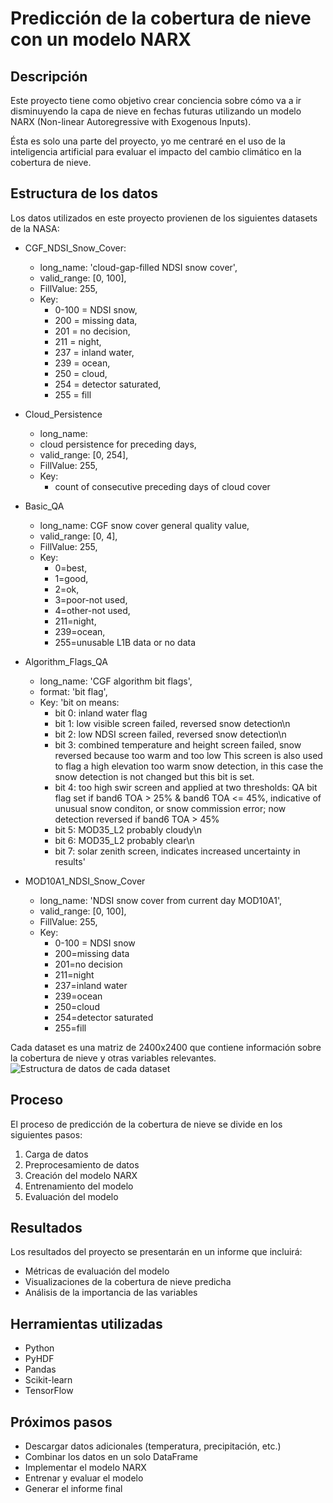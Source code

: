 # Predicción de la cobertura de nieve con un modelo NARX

## Descripción

Este proyecto tiene como objetivo crear conciencia sobre cómo va a ir disminuyendo la capa de nieve en fechas futuras utilizando un modelo NARX (Non-linear Autoregressive with Exogenous Inputs).

Ésta es solo una parte del proyecto, yo me centraré en el uso de la inteligencia artificial para evaluar el impacto del cambio climático en la cobertura de nieve.

## Estructura de los datos

Los datos utilizados en este proyecto provienen de los siguientes datasets de la NASA:

* CGF_NDSI_Snow_Cover:
    - long_name: 'cloud-gap-filled NDSI snow cover',
    - valid_range: [0, 100],
    - FillValue: 255,
    - Key:
        - 0-100 = NDSI snow,
        - 200 = missing data,
        - 201 = no decision,
        - 211 = night,
        - 237 = inland water,
        - 239 = ocean,
        - 250 = cloud,
        - 254 = detector saturated,
        - 255 = fill

* Cloud_Persistence
    - long_name:
    - cloud persistence for preceding days,
    - valid_range: [0, 254],
    - FillValue: 255,
    - Key:
        - count of consecutive preceding days of cloud cover

* Basic_QA
    - long_name: CGF snow cover general quality value,
    - valid_range: [0, 4],
    - FillValue: 255,
    - Key:
        - 0=best,
        - 1=good,
        - 2=ok,
        - 3=poor-not used,
        - 4=other-not used,
        - 211=night,
        - 239=ocean,
        - 255=unusable L1B data or no data

* Algorithm_Flags_QA
    - long_name: 'CGF algorithm bit flags',
    - format: 'bit flag',
    - Key: 'bit on means:
        - bit 0: inland water flag
        - bit 1: low visible screen failed, reversed snow detection\n    
        - bit 2: low NDSI screen failed, reversed snow detection\n
        - bit 3: combined temperature and height screen failed, snow reversed because too warm and too low
            This screen is also used to flag a high elevation too warm snow detection,
                in this case the snow detection is not changed but this bit is set.
        - bit 4: too high swir screen and applied at two thresholds: QA bit flag set if band6 TOA > 25% & band6 TOA <= 45%, indicative of unusual snow conditon, or snow commission error; now detection reversed if band6 TOA > 45%
        - bit 5: MOD35_L2 probably cloudy\n
        - bit 6: MOD35_L2 probably clear\n
        - bit 7: solar zenith screen, indicates increased uncertainty in results'

* MOD10A1_NDSI_Snow_Cover
    - long_name: 'NDSI snow cover from current day MOD10A1',
    - valid_range: [0, 100],
    - FillValue: 255,
    - Key:
        - 0-100 = NDSI snow
        - 200=missing data
        - 201=no decision
        - 211=night
        - 237=inland water
        - 239=ocean
        - 250=cloud
        - 254=detector saturated
        - 255=fill

Cada dataset es una matriz de 2400x2400 que contiene información sobre la cobertura de nieve y otras variables relevantes.
![Estructura de datos de cada dataset]("/img/estructura_datos.drawio.png")

## Proceso

El proceso de predicción de la cobertura de nieve se divide en los siguientes pasos:

1. Carga de datos
2. Preprocesamiento de datos
3. Creación del modelo NARX
4. Entrenamiento del modelo
5. Evaluación del modelo

## Resultados

Los resultados del proyecto se presentarán en un informe que incluirá:

* Métricas de evaluación del modelo
* Visualizaciones de la cobertura de nieve predicha
* Análisis de la importancia de las variables

## Herramientas utilizadas

* Python
* PyHDF
* Pandas
* Scikit-learn
* TensorFlow

## Próximos pasos

* Descargar datos adicionales (temperatura, precipitación, etc.)
* Combinar los datos en un solo DataFrame
* Implementar el modelo NARX
* Entrenar y evaluar el modelo
* Generar el informe final
